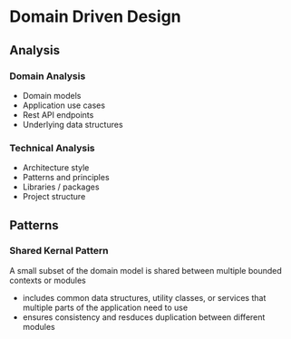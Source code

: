 # Domain Driven Design

## Analysis

### Domain Analysis

- Domain models
- Application use cases
- Rest API endpoints
- Underlying data structures

### Technical Analysis

- Architecture style
- Patterns and principles
- Libraries / packages
- Project structure

## Patterns

### Shared Kernal Pattern

A small subset of the domain model is shared between multiple bounded contexts or modules
- includes common data structures, utility classes, or services that multiple parts of the application need to use
- ensures consistency and resduces duplication between different modules
